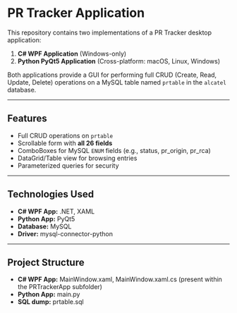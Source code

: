 # PR Tracker Application

This repository contains two implementations of a PR Tracker desktop application:

1. **C# WPF Application** (Windows-only)
2. **Python PyQt5 Application** (Cross-platform: macOS, Linux, Windows)

Both applications provide a GUI for performing full CRUD (Create, Read, Update, Delete) operations on a MySQL table named `prtable` in the `alcatel` database.

---

## Features

- Full CRUD operations on `prtable`
- Scrollable form with **all 26 fields**
- ComboBoxes for MySQL `ENUM` fields (e.g., status, pr_origin, pr_rca)
- DataGrid/Table view for browsing entries
- Parameterized queries for security

---

## Technologies Used

- **C# WPF App:** .NET, XAML
- **Python App:** PyQt5
- **Database:** MySQL
- **Driver:** mysql-connector-python

---

## Project Structure

- **C# WPF App:** MainWindow.xaml, MainWindow.xaml.cs (present within the PRTrackerApp subfolder)
- **Python App:** main.py
- **SQL dump:** prtable.sql
